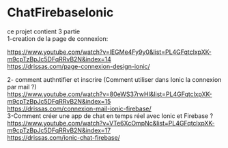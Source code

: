 # ChatFirebaseIonic
ce projet contient 3 partie</br>
1-creation de la page de connexion:</br>

https://www.youtube.com/watch?v=lEGMe4Fy9y0&list=PL4GFqtclxpXK-m9cpTzBpJc5DFqRRvB2N&index=14 </br>
https://drissas.com/page-connexion-design-ionic/

2- comment authntifier et inscrire (Comment utiliser dans Ionic la connexion par mail ?)</br>
https://www.youtube.com/watch?v=80eWS37rwHI&list=PL4GFqtclxpXK-m9cpTzBpJc5DFqRRvB2N&index=15</br>
https://drissas.com/connexion-mail-ionic-firebase/
</br>
3-Comment créer une app de chat en temps réel avec Ionic et Firebase ?</br>
https://www.youtube.com/watch?v=VTe6XcOmpNc&list=PL4GFqtclxpXK-m9cpTzBpJc5DFqRRvB2N&index=17</br>
https://drissas.com/ionic-chat-firebase/</br>
